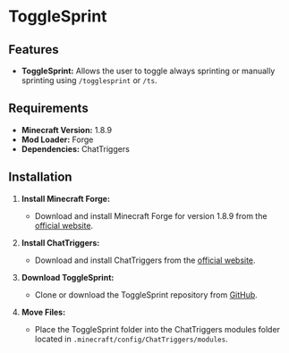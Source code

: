 # ToggleSprint

## Features

- **ToggleSprint:** Allows the user to toggle always sprinting or manually sprinting using `/togglesprint` or `/ts`.

## Requirements

- **Minecraft Version:** 1.8.9
- **Mod Loader:** Forge
- **Dependencies:** ChatTriggers

## Installation

1. **Install Minecraft Forge:**
   - Download and install Minecraft Forge for version 1.8.9 from the [official website](https://files.minecraftforge.net/).

2. **Install ChatTriggers:**
   - Download and install ChatTriggers from the [official website](https://www.chattriggers.com/).

3. **Download ToggleSprint:**
   - Clone or download the ToggleSprint repository from [GitHub](https://github.com/keslerlee/ToggleSprint).

4. **Move Files:**
   - Place the ToggleSprint folder into the ChatTriggers modules folder located in `.minecraft/config/ChatTriggers/modules`.
